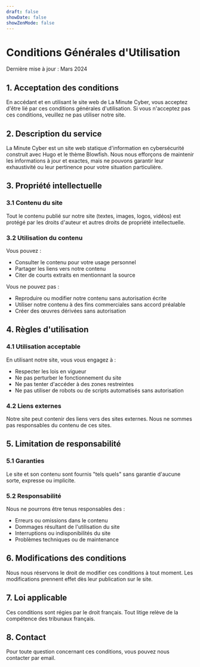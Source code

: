 ```yaml
---
draft: false
showDate: false
showZenMode: false
---
```


# Conditions Générales d'Utilisation

Dernière mise à jour : Mars 2024

## 1. Acceptation des conditions

En accédant et en utilisant le site web de La Minute Cyber, vous acceptez d'être lié par ces conditions générales d'utilisation. Si vous n'acceptez pas ces conditions, veuillez ne pas utiliser notre site.

## 2. Description du service

La Minute Cyber est un site web statique d'information en cybersécurité construit avec Hugo et le thème Blowfish. Nous nous efforçons de maintenir les informations à jour et exactes, mais ne pouvons garantir leur exhaustivité ou leur pertinence pour votre situation particulière.

## 3. Propriété intellectuelle

### 3.1 Contenu du site
Tout le contenu publié sur notre site (textes, images, logos, vidéos) est protégé par les droits d'auteur et autres droits de propriété intellectuelle.

### 3.2 Utilisation du contenu
Vous pouvez :
- Consulter le contenu pour votre usage personnel
- Partager les liens vers notre contenu
- Citer de courts extraits en mentionnant la source

Vous ne pouvez pas :
- Reproduire ou modifier notre contenu sans autorisation écrite
- Utiliser notre contenu à des fins commerciales sans accord préalable
- Créer des œuvres dérivées sans autorisation

## 4. Règles d'utilisation

### 4.1 Utilisation acceptable
En utilisant notre site, vous vous engagez à :
- Respecter les lois en vigueur
- Ne pas perturber le fonctionnement du site
- Ne pas tenter d'accéder à des zones restreintes
- Ne pas utiliser de robots ou de scripts automatisés sans autorisation

### 4.2 Liens externes
Notre site peut contenir des liens vers des sites externes. Nous ne sommes pas responsables du contenu de ces sites.

## 5. Limitation de responsabilité

### 5.1 Garanties
Le site et son contenu sont fournis "tels quels" sans garantie d'aucune sorte, expresse ou implicite.

### 5.2 Responsabilité
Nous ne pourrons être tenus responsables des :
- Erreurs ou omissions dans le contenu
- Dommages résultant de l'utilisation du site
- Interruptions ou indisponibilités du site
- Problèmes techniques ou de maintenance

## 6. Modifications des conditions

Nous nous réservons le droit de modifier ces conditions à tout moment. Les modifications prennent effet dès leur publication sur le site.

## 7. Loi applicable

Ces conditions sont régies par le droit français. Tout litige relève de la compétence des tribunaux français.

## 8. Contact

Pour toute question concernant ces conditions, vous pouvez nous contacter par email.